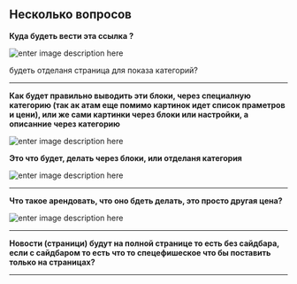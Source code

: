 Несколько вопросов
------------------

**Куда будеть вести эта ссылка ?**

![enter image description here][1]


  будеть отделаня страница для показа категорий?
  
  


----------

**Как будет правильно выводить эти блоки, через специалную категорию (так ак атам еще помимо картинок идет список праметров и цени), или же сами картинки через блоки или настройки, а описанние через категорию**

![enter image description here][2]

**Это что будет, делать через блоки, или отделаня категория**

![enter image description here][3]


----------

**Что такое арендовать, что оно бдеть делать, это просто другая цена?**


![enter image description here][4]


----------

**Новости (страници) будут на полной странице то есть без сайдбара,  если с сайдбаром то есть что то спецефишеское что бы поставить только на страницах?**


----------


  [1]: http://goo.gl/dNwZoa
  [2]: http://goo.gl/HL9Sb6
  [3]: http://goo.gl/Wuvuco
  [4]: http://goo.gl/0vVoaH
